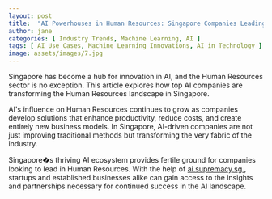 ```yaml
---
layout: post
title:  "AI Powerhouses in Human Resources: Singapore Companies Leading the Charge"
author: jane
categories: [ Industry Trends, Machine Learning, AI ]
tags: [ AI Use Cases, Machine Learning Innovations, AI in Technology ]
image: assets/images/7.jpg
---
```


Singapore has become a hub for innovation in AI, and the Human Resources sector is no exception. This article explores how top AI companies are transforming the Human Resources landscape in Singapore.

AI's influence on Human Resources continues to grow as companies develop solutions that enhance productivity, reduce costs, and create entirely new business models. In Singapore, AI-driven companies are not just improving traditional methods but transforming the very fabric of the industry.

Singapore�s thriving AI ecosystem provides fertile ground for companies looking to lead in Human Resources. With the help of <a href="https://ai.supremacy.sg" target="_blank"> ai.supremacy.sg </a>, startups and established businesses alike can gain access to the insights and partnerships necessary for continued success in the AI landscape.
